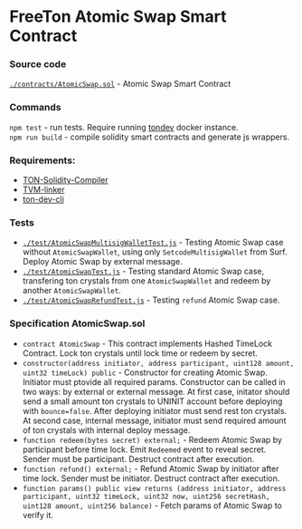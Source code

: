 # FreeTon Atomic Swap Smart Contract

### Source code

[`./contracts/AtomicSwap.sol`](https://github.com/nailkhaf/freeton-atomic-swap/blob/master/ton/contracts/AtomicSwap.sol) - Atomic Swap Smart Contract

### Commands

`npm test` - run tests. Require running [tondev](https://github.com/tonlabs/ton-dev-cli) docker instance.  
`npm run build` - compile solidity smart contracts and generate js wrappers.

### Requirements:
* [TON-Solidity-Compiler](https://github.com/tonlabs/TON-Solidity-Compiler/)
* [TVM-linker](https://github.com/tonlabs/TVM-linker)
* [ton-dev-cli](https://github.com/tonlabs/ton-dev-cli)

### Tests

- [`./test/AtomicSwapMultisigWalletTest.js`](https://github.com/nailkhaf/freeton-atomic-swap/blob/master/ton/test/AtomicSwapMultisigWalletTest.js) - Testing Atomic Swap case without `AtomicSwapWallet`, using only `SetcodeMultisigWallet` from Surf. Deploy Atomic Swap by external message.  
- [`./test/AtomicSwapTest.js`](https://github.com/nailkhaf/freeton-atomic-swap/blob/master/ton/test/AtomicSwapTest.js) - Testing standard Atomic Swap case, transfering ton crystals from one `AtomicSwapWallet` and redeem by another `AtomicSwapWallet`.   
- [`./test/AtomicSwapRefundTest.js`](https://github.com/nailkhaf/freeton-atomic-swap/blob/master/ton/test/AtomicSwapRefundTest.js) - Testing `refund` Atomic Swap case.
 
### Specification AtomicSwap.sol

- `contract AtomicSwap` - This contract implements Hashed TimeLock Contract. Lock ton crystals until lock time or redeem by secret. 
- `constructor(address initiator, address participant, uint128 amount, uint32 timeLock) public` - Constructor for creating Atomic Swap. Initiator must ptovide all required params. Constructor can be called in two ways: by external or external message. At first case, initator should send a small amount ton crystals to UNINIT account before deploying with `bounce=false`. After deploying initiator must send rest ton crystals. At second case, internal message, initiator must send required amount of ton crystals with internal deploy message.
- `function redeem(bytes secret) external;` - Redeem Atomic Swap by participant before time lock. Emit `Redeemed` event to reveal secret. Sender must be participant. Destruct contract after execution.
- `function refund() external;` - Refund Atomic Swap by initiator after time lock. Sender must be initiator. Destruct contract after execution.
- `function params() public view returns (address initiator, address participant, uint32 timeLock, uint32 now, uint256 secretHash, uint128 amount, uint256 balance)` - Fetch params of Atomic Swap to verify it.
